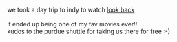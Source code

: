 we took a day trip to indy to watch [look back](https://www.jadden.xyz/blog/look-back)<br><br>
it ended up being one of my fav movies ever!!<br>
kudos to the purdue shuttle for taking us there for free :-)